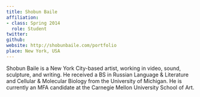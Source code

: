 ```yaml
---
title: Shobun Baile
affiliation:
- class: Spring 2014
  role: Student
twitter:
github:
website: http://shobunbaile.com/portfolio
place: New York, USA
---
```

Shobun Baile is a New York City-based artist, working in video, sound, sculpture, and writing. He received a BS in Russian Language & Literature and Cellular & Molecular Biology from the University of Michigan. He is currently an MFA candidate at the Carnegie Mellon University School of Art.